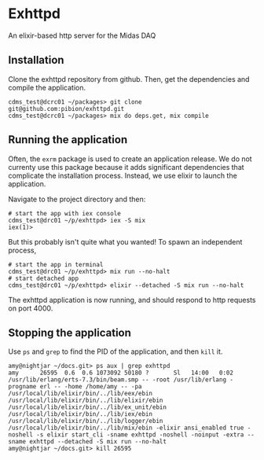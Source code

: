 # Exhttpd

An elixir-based http server for the Midas DAQ

## Installation

Clone the exhttpd repository from github.  Then, get the dependencies and compile the application.

```
cdms_test@dcrc01 ~/packages> git clone git@github.com:pibion/exhttpd.git
cdms_test@dcrc01 ~/packages> mix do deps.get, mix compile
```

## Running the application

Often, the `exrm` package is used to create an application release.  We do not currenty use this package because it adds significant dependencies that complicate the installation process.  Instead, we use elixir to launch the application. 

Navigate to the project directory and then:

```
# start the app with iex console
cdms_test@drc01 ~/p/exhttpd> iex -S mix
iex(1)> 
```

But this probably isn't quite what you wanted!  To spawn an independent process,

```
# start the app in terminal
cdms_test@drc01 ~/p/exhttpd> mix run --no-halt
# start detached app
cdms_test@drc01 ~/p/exhttpd> elixir --detached -S mix run --no-halt
```

The exhttpd application is now running, and should respond to http requests on port 4000.

## Stopping the application

Use `ps` and `grep` to find the PID of the application, and then `kill` it.

```
amy@nightjar ~/docs.git> ps aux | grep exhttpd
amy      26595  0.6  0.6 1073092 50180 ?       Sl   14:00   0:02 /usr/lib/erlang/erts-7.3/bin/beam.smp -- -root /usr/lib/erlang -progname erl -- -home /home/amy -- -pa /usr/local/lib/elixir/bin/../lib/eex/ebin /usr/local/lib/elixir/bin/../lib/elixir/ebin /usr/local/lib/elixir/bin/../lib/ex_unit/ebin /usr/local/lib/elixir/bin/../lib/iex/ebin /usr/local/lib/elixir/bin/../lib/logger/ebin /usr/local/lib/elixir/bin/../lib/mix/ebin -elixir ansi_enabled true -noshell -s elixir start_cli -sname exhttpd -noshell -noinput -extra --sname exhttpd --detached -S mix run --no-halt
amy@nightjar ~/docs.git> kill 26595
```

